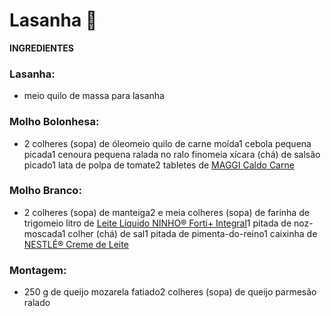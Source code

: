 # Lasanha :tomato:

**INGREDIENTES**

### **Lasanha:**

- meio quilo de massa para lasanha

### **Molho Bolonhesa:**

- 2 colheres (sopa) de óleomeio quilo de carne moída1 cebola pequena picada1 cenoura pequena ralada no ralo finomeia xícara (chá) de salsão picado1 lata de polpa de tomate2 tabletes de [MAGGI Caldo Carne](https://www.nestle.com.br/marcas/caldos/maggi-caldo-sabor-carne)

### **Molho Branco:**

- 2 colheres (sopa) de manteiga2 e meia colheres (sopa) de farinha de trigomeio litro de [Leite Líquido NINHO® Forti+ Integral](https://www.nestle.com.br/marcas/ninho-forti/ninho-forti-uht-integral)1 pitada de noz-moscada1 colher (chá) de sal1 pitada de pimenta-do-reino1 caixinha de [NESTLÉ® Creme de Leite](https://www.nestle.com.br/marcas/nestle/creme-de-leite-nestle-tradicional)

### **Montagem:**

- 250 g de queijo mozarela fatiado2 colheres (sopa) de queijo parmesão ralado

  

